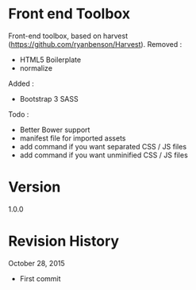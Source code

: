 Front end Toolbox
==========================

Front-end toolbox, based on harvest (https://github.com/ryanbenson/Harvest).
Removed :
- HTML5 Boilerplate
- normalize

Added :
- Bootstrap 3 SASS

Todo :
- Better Bower support
- manifest file for imported assets
- add command if you want separated CSS / JS files
- add command if you want unminified CSS / JS files

Version
==========================
1.0.0


Revision History
==========================
October 28, 2015
* First commit